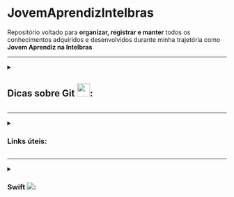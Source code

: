 # JovemAprendizIntelbras
<p> 
  Repositório voltado para <b>organizar, registrar e manter</b> todos os conhecimentos adquiridos e desenvolvidos durante minha trajetória como <b>Jovem Aprendiz na     Intelbras</b>
</p>

<hr>
<details>
<summary><h2>Dicas sobre Git <img src='https://git-scm.com/images/logos/downloads/Git-Icon-1788C.svg' width=30px>:</h2></summary

<h3>Motivo para utilizar versionadores de código (como o Git):</h3>

-> organizar, distribuir e gerenciar várias versões de um software de forma eficiente

<hr>

<h3>Estrutura Inicial do Git:</h1>
<ol>
  <li><b>git clone</b> => cria um clone do projeto (repositório) em nossa máquina local
  <li><b>git add .</b> => realiza a inclusão ou modificação dos arquivos no diretório local, preparando ele para ser entregue ao servidor remoto (commit -> push)
  <li><b>git commit</b> => confirma e salva as alterações para preparar para o envio (git commit -m 'mensagem', para formalizar os commits
  <li><b>git push</b> => envia ao repositório remoto Git (sobe as alterações ao repositorio no GitHub)
</ol>

<hr>

<h3>Estrutura Normal do Git:</h3>
<ol>
  <li><b>git pull</b> => busca e baixa o último conteudo salvo e atualizado do repositorio remoto (substitui o git clone)
  <li>Mesmo processo que antes (add -> commit -> push)
</ol>
<hr>

<h3>Outras infos:</h3>

<ul>
  <li>Ramo principal e padrão => main
  <li>Repositório => local ou nuvem
</ul>

<hr>

<h3>Mais comandos:</h3>
<ul>
  <li><b>git branch</b> => realizar operações com branches (criar, listar, renomear ou excluir)<br>
      link: https://blog.betrybe.com/git/git-branch/#1
  <li><b>git checkout</b> => alterar a branch ou restaurar arquivos (da pra usar o 'git checkout -b <nome branch>' para criar e já entrar nessa nova branch (ramificação) criada)<br>
link: https://blog.betrybe.com/git/git-checkout/#1
  <li><b>git status</b> => dá todas as informações necessárias sobre a branch atual.
  <li><b>git reset</b> => desfaz alterações (commits)
  <li><b>git rm</b> => remove arquivos
  <li><b>git mv</b> => move arquivos
</ul>
</details>
	
<hr>
	
<details>
<summary><h3>Links úteis:</h3></summary>
<ul>
  <li>https://comandosgit.github.io/
  <li>https://www.freecodecamp.org/portuguese/news/10-comandos-do-git-que-todo-desenvolvedor-deveria-conhecer/
  <li>https://medium.com/@rafaelpiresvb/programação-reativa-com-reactivex-no-swift-e-kotlin-71e8a78fe07f
  <li>https://replit.com/@LucasSGonza
  <li>https://updatedcode.wordpress.com/2016/06/13/3-swift-colecoes-e-tuplas/
  <li>https://www.hackingwithswift.com/example-code/system/how-do-you-read-from-the-command-line
  <li>https://developer.apple.com/documentation/swift/array/foreach(_:)
  <li>https://www.youtube.com/playlist?list=PLJ0AcghBBWShgIH122uw7H9T9-NIaFpP-
  <li>https://www.codecademy.com/learn/learn-swift/modules/learn-swift-hello-world/cheatsheet
  <li>https://app.becas-santander.com/pt-BR/program/bolsas-santander-santander-bootcamp-2023
</ul>
</details>
	
<hr>
    
<details>
<summary><h3>Swift <img src="https://img.shields.io/badge/swift-F54A2A?style=for-the-badge&logo=swift&logoColor=white" width: "20px">:</h3></summary>

<h3>Links:</h3>

https://www.codingame.com/playgrounds/66493/swift---variaveis-tipos-tuplas-enumeracoes-e-operadores

https://macmagazine.com.br/post/2015/06/24/quaddro-macmagazine-vamos-aprender-swift/

https://macmagazine.com.br/post/2015/07/01/quaddro-macmagazine-swift-na-pratica-2-operadores/

https://macmagazine.com.br/post/2015/07/08/quaddro-macmagazine-swift-na-pratica-3-string-e-collection-types/

https://tiagoaguiar.co/xcode-shortcuts-teclas-de-atalho#:~:text=cmd%20%2B%20%5B%20%3A%3A%20unindent&text=Um%20bom%20desenvolvedor%20de%20software,atalho%20dentro%20do%20seu%20Xcode

https://www.tutorialspoint.com/swift-program-to-get-input-from-the-user#

https://www.codecademy.com/learn/learn-swift/modules/learn-swift-hello-world/cheatsheet

——————————————————————————————

<h3>Características</h3>

- tipagem => tipo da variável é definido baseado no 1º valor que ela receber. Uma vez definido o tipo, este não poderá ser modificado

- ' ; ' é opcional

-  "Xcode" => IDE oficial desenvolvida pela apple para desenvolvimento de SWIFT

- readLine() -> funciona quase como o scan.nextLine() do Scanner do Java (utiliza do conceito de opcionais)

- usar { } em métodos

- usar ‘ _ ‘ (underline) significa que o valor não é necessário ser citado. Exemplo:
	for _ in 0…2 { print(‘Ola Mundo’) } —> irá simplesmente realizar o código do loop 3x

	func calcMedia (_ nota1: Double, _ nota2: Double ) { //codigo }
	
	nesse caso, por padrao as funções em swift utilizam de ‘label’ (tag/identificador) para cada parâmetro, ou seja, utlizando o ‘ _ ‘, vc retira a necessidade de, quando for chamar a função, ter que colocar as labels (no caso os nomes utilizados, no exemplo citado sendo nota1, nota2)

-  ‘ ?? ‘ —> utiliza-se quando a variável é do tipo opcional, dessa forma, após as ??, coloca-se um valor padrão para a mesma.

	This operator is generally used to provide a default value when an expression or variable produces an 		optional result. for ex:
		let i: Int? = 5
		let j: Int? = nil

		let value1 = i ?? 9 //value1 will be 5 non-optional
		let value2 = j ?? 9 //value2 will be 9 non-optional

	You can chain multiple of these operators as such:
		let value3 = j ?? i ?? 9 //value3 will be 5 non-optional


- Concatenação => print (“Média: “, media) => usar + da erro. O “+” iria concatenar apenas se tudo fosse String.

	Dica: utilizamos “\(valor)” para inserirmos o valor de uma variável ou constante dentro de uma string 		(Interpolação).

——————————————————————————————

<h3>Sobre a linguagem</h3>

Tipos de variáveis:
* Var => variable variável (valor pode ser alterado)
* Let => variable constante (valor não pode ser alterado)

————

Tipos de Dados:
* Int
* Double
* String
* Boolean
* Character (char) => precisa ser declarado explícitamente (ex => var umChar: Character = “a”);

————

Tipos de declaração:
ex: 
* let num; —> num = 1
* let num = 1;
* let num: Int = 2; 

————

Conversão de dados (type casting):
* Sintaxe: tipoDado(variável);
Ex:
Let x = 10;
Let name = String(x)
print(name) —> “10”

Como dito la nas “Características”, a tipagem é ‘automática’, mas definir o tipo da variável da 3º forma é de certa forma mais didática, facilitando o entendimento do código.

————

Operadores Lógicos:
* No geral, igual as outras linguagens (<,>,//, ==, !=, !, +=, -=, …, &&, ||)

https://docs.swift.org/swift-book/documentation/the-swift-programming-language/basicoperators/

————

Condições:
* If, if/else, else if, switch => igual as outras linguagens
* Operador ternário:
Sintaxe => expressão ? valor-seTrue : valor-seFalse;

————

Comentarios:
* Igual Java ( // ou /* */ )

————

Tuplas:

* Sintaxe padrão => let numbers = (1,2,3)
* Funciona semelhante como uma matriz em Java (uma ‘variável’ ou um espaço de memória que agrupa vários valores, podendo ser de tipos distintos ou não)

* Sintaxe de criação com a mesma lógica das variáveis (pode definir o tipo explicitamente ou não)
* Caso for definir o tipo, precisa ser para cada item da tupla (oq talvez não seja tão produtivo), visto que cada item é “único” (a tupla serve simplesmente para armazenar)
* Pode ser inicializado vazia

* Por padrão, cada item da tupla pode ser acessado pelo seu índice, mas é possível atribuir ‘nomes’ para cada item (somente se o tipo não estiver declarado)=> let coords = (lat: 22.1, lng: 27.6)

————

Array:

* Sintaxe padrão => let numbers = [1,2,3]

* Possuí a sintaxe de criação de uma matriz em Java (utilizando colchetes) e compartilha da característica de conter apenas valores de um MESMO TIPO
* Nesse sentido, caso queira definir o tipo de dado da Array durante a criação dela, basta definir somente uma vez, diferentemente da Tupla, que caso for definir o tipo, precisa ser para cada valor contido nela.
* Pode ser inicializado vazia

Alguns métodos usuais (alguns funcionam para tuplas tbm):
- append() -> adiciona na Array
- removeAll() -> auto-explicativo
- isEmpty -> auto-explicative
- count -> verifica tamanho da lista (igual o lenght ou size)
- contais() -> verifica na Array se existe o elemento indicado no parâmetro
- first -> access o primeiro elemento da Array
- insert(‘item’, at: ‘índice’) -> insere um elemento no índice indicado
- remove(at: ‘indice’) -> remove o item da Array no índice indicado
- removeLast() -> auto-explicativo mas remove o ultimo item da Array
- swapAt(0,1) -> meio auto-explicativo mas ele troca os elementos de posição (vc indica quais serão trocados)

https://developer.apple.com/documentation/swift/sequence/filter(_:)
https://developer.apple.com/documentation/swift/array/map(_:)-87c4d

————

Dictionary:

https://www.codecademy.com/learn/learn-swift/modules/learn-swift-dictionaries/cheatsheet#:~:text=To%20remove%20a%20key%2Dvalue,removeAll()%20to%20a%20dictionary

* Funciona muito semelhante a uma Array, mas utiliza do conceito de chave-valor (key-value), semelhante a um JSON
* É necessário definir na criação o tipo da chave e do valor
* Possuí métodos da mesma forma que Array, possuindo alguns métodos até idênticos, mas no geral os métodos realmente “são os mesmos” que na Array, mas atualizados para a sintaxe do dictionary.

* Usos gerais:

    - Sintaxe de criação: 
		var products: [tipoChave : tipoValor] = [ : ] —> iniciando vazia

    - CRUD valores (sempre atento ao tipo da chave e do valor):
		CREATE ja na criação do dicionario  —> var products: [Int : String] = [1 : “Fone de ouvido”]
		CREATE/UPDATE normal —> products[1] = “Fone de ouvido”
MÉTODO CREATE/UPDATE —> dictionary.updateValue(valor, forKey: chave) —> add or update a key-value
		
		DELETE meio estranho —> products[0] = nil —> nil significa a ausência de valor
MÉTODO DELETE mais legal —> removeValue(forKey: 0) —> a partir da chave informada, remove o item

		READ de chave —> for key in products.key { print(key) }
		READ de valor  —> for val in products.values { print(val) }
		READ key-value —> for (key, value) in products { print (“chave: \(key), valor: \(valor)” }
	
————

Sets:

* Semelhante a um Array, mas não permite itens repetidos
* Igualmente a Array, permite apenas 1 tipo (coleção de dados únicos de mesmo tipo)
* Sintaxe padrao —> var newSet: Set<tipo> = [ ]

- Sua utilização me parece mais específica do que em relação aos demais tipos de dados, além de talvez necessitar de um maior contexto para utilizá-la
- Ex:

//simulando a Mega-sena

var numbers = 6
var result: Set<Int> = [ ]

while (numbers > 0) {
	let generated = Int.random (in: 1…60) //método que gera numeros aleatorios a partir do range definido
	let res = result.insert(generated) //só irá inserir no Set se o número gerado não for repetido
	if (res.inserted) {
		numbers - -
	}
}

————

Laços de Repetição:

* While => sintaxe padrão, igual em Java e JS (verifica a condição, dps executa o bloco de código)
* Repeat/while => igual o do/while (execute o bloco de código, dps verifica a condição)

Sequências (ranges) => controlam o for
ex: 
let range = 0…5 // inclusive (incluí tudo)
let r = 0..<5 // exclusive (não incluí o limite)

<b>for-in</b>
* sintaxe 1=> for i in x...y { }
* i => variável padrão, é imutável (let)
* é possível utilizar da cláusula ‘where’ para colocar uma condição no loop. ex:
	for i in 1...10 where i % 2 == 0 { print(i) }

* O for em swift utiliza bem da questão dos parâmetros genéricos, ent a variável i é somente uma opção para tal.
* No geral, o loop for é mais fácil de interpretar traduzindo-o. ex:
	let sequencia = 1…5
	for num in sequencia {
		print(num) //exibira todos os itens de ‘sequencia’ 	}

* sintaxe mais padrão ainda => 

	for item in items { 		// Do this 	}

nessa sintaxe, deixa mais claro a possibilidade de utilizar do for para iterar uma Array, da mesma forma que um forEach(). A vantagem do for, seria da possibilidade de iterar por uma Array de Array’s, ou seja, cada item da Array a ser iterada é uma outra Array
	
https://www.programiz.com/swift-programming/for-in-loop
https://www.appypie.com/loops-swift-how-to
https://www.hackingwithswift.com/sixty/4/1/for-loops

————

BREAK e CONTINUE

* break —> utilizado para literalmente quebrar/parar algo, geralmente uma iteração em um loop ou no caso de utilizar de switch/case, por exemplo. Quando utilizado em loops, muito comum ser utilizado dentro de if’s (verificações), para não ser necessário validar tudo de algo (array por ex) quando já satisfez oq era procurado

* continue —> pula uma iteração e passa para a próxima instrução ou bloco de código. Facilita quando uti

————

Functions:

* Muito semelhante às sintaxe dos métodos em Java e das functions em JavaScript, só muda o prefixo: func nomeFuncao () { }

* Da mesma forma que em Java, os parâmetros precisam de nome + tipo
* Se for utilizar do ‘return’ é necessário definir o tipo do retorno, mesma lógica que em Java, mas o tipo do retorno é definido após os parâmetros, da seguinte forma:
		func calcMedia (nota1: Double, nota2: Double) -> Double { }

* Por padrão, caso for omitido, o return é vazio
* Nos parâmetros, os nomes das ‘variaveis de parâmetro’ funcionam como labels, ou seja, caso não for utilizado um ‘ _ ‘ antes do nome da variavel, na hora de chamar o método e passar os argumentos, seria necessário citar os labels. EX:
		calcMedia(nota1: 7, nota2: 10)

————

Closure:

https://www.programiz.com/swift-programming/closures

* Funciona quase como uma Arroy function em JavaScript, no sentido de que a Closure é uma função resumida

EX:

closure:							function
{ (a: Int, b: Int) -> Int in				func somar (a: Int, b: Int) -> Int {
   a + b								return a + b
}								}

—> Características:
- pode ou não receber parâmetros
- não é necessário uma palavra chave para declarar uma closure (como existe nas functions)
- a declaração consiste nas { }
- Sintaxe padrao: { (parametro) -> tipoRetorno in //codigo } 
- o ‘in’ funciona como uma “—>” em JS
- o ’—>’ serve para separar os parâmetros do tipo de retorno 
- Pode ser passada como parâmetro de outras funções (callback function), como em um map por exemplo

————

Opcionais:
	
-> Uma condição dada aos tipos de varíaveis na qual permite a ausência de valor (nil)
-> resumidademente, permite valores nulos (tipo nulo [nil]) a variáveis , com tipos declarados (String, Int, Double, ...), visto que normalmente isso não seria permitido (ex: atribuir nil a uma variável que espera um valor Int)
	
* sintaxe => ? , ex: Int?
	
* Como esse tipo de variável permite valores nulos, é necessário fazer algo para que, caso tente acessar um valor nulo, o programa nao dê problema. Para isso, existem 2 respostas padrão:
	
	- Definir um valor padrão, caso ainda esteja como nil => ?? valor padrão , ex: var numbers = total ?? 60 
	(funciona como um if: caso tenha valor, seguirá utilizando o valor normalmente. Caso ainda esteja nil, utiliza o valor padrão)
	
	- Forçar um unwrapp na variável => 
	. usado quando temos certeza de que a variável, mesmo que opcional, terá um valor informado (e não será nil) durante a compilação
	. utiliza ! ao fim da variável

* CUIDADO => caso seja passado um nil e seja usado ! para forçar, o programa dará fatal error. Para não acontecer este problema, existem maneiras de verificar se realmente é possível forçar um desembrulo da variável:
	
- if let => faz uma verificação if para ver se a variável possuí valor.
- guard let =>

* QUANDO USAR => semelhante ao NOT NULL em SQL, ou seja, geralmente utilizado após verificar se é necessário ou não existir um valor. In fact, esse é um dos motivos para existir esse tipo, visto que serve para tratar, por exemplo, valores nulos vindo de um BD, visto que no BD podem existir campos que permitem serem nulos, fazendo com que em nosso sistema realizassemos a mesma lógica, definindo algumas variáveis como <i>opcionais</i>.
	
————
	
    </details>
